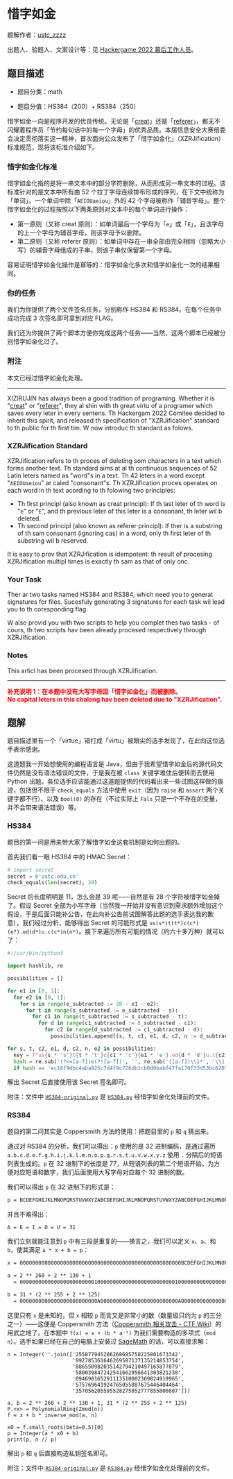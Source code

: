 # 惜字如金

题解作者：[ustc_zzzz](https://github.com/ustc-zzzz)

出题人、验题人、文案设计等：见 [Hackergame 2022 幕后工作人员](../../credits.pdf)。

## 题目描述

- 题目分类：math

- 题目分值：HS384（200）+ RS384（250）

惜字如金一向是程序开发的优良传统。无论是「[creat](https://stackoverflow.com/questions/8390979/why-create-system-call-is-called-creat)」还是「[referer](https://stackoverflow.com/questions/8226075/why-http-referer-is-single-r-not-http-referrer)」，都无不闪耀着程序员「节约每句话中的每一个字母」的优秀品质。本届信息安全大赛组委会决定贯彻落实这一精神，首次面向公众发布了「惜字如金化」（XZRJification）标准规范，现将该标准介绍如下。

### 惜字如金化标准

惜字如金化指的是将一串文本中的部分字符删除，从而形成另一串文本的过程。该标准针对的是文本中所有由 52 个拉丁字母连续排布形成的序列，在下文中统称为「单词」。一个单词中除「`AEIOUaeiou`」外的 42 个字母被称作「辅音字母」。整个惜字如金化的过程按照以下两条原则对文本中的每个单词进行操作：

- 第一原则（又称 creat 原则）：如单词最后一个字母为「`e`」或「`E`」，且该字母的上一个字母为辅音字母，则该字母予以删除。
- 第二原则（又称 referer 原则）：如单词中存在一串全部由完全相同（忽略大小写）的辅音字母组成的子串，则该子串仅保留第一个字母。

容易证明惜字如金化操作是幂等的：惜字如金化多次和惜字如金化一次的结果相同。

### 你的任务

我们为你提供了两个文件签名任务，分别称作 HS384 和 RS384。在每个任务中成功完成 3 次签名即可拿到对应 FLAG。

我们还为你提供了两个脚本方便你完成这两个任务——当然，这两个脚本已经被分别惜字如金化过了。

### 附注

本文已经过惜字如金化处理。

---

XIZIRUJIN has always been a good tradition of programing. Whether it is "[creat](https://stackoverflow.com/questions/8390979/why-create-system-call-is-called-creat)" or "[referer](https://stackoverflow.com/questions/8226075/why-http-referer-is-single-r-not-http-referrer)", they al shin with th great virtu of a programer which saves every leter in every sentens. Th Hackergam 2022 Comitee decided to inherit this spirit, and released th specification of "XZRJification" standard to th public for th first tim. W now introduc th standard as folows.

### XZRJification Standard

XZRJification refers to th proces of deleting som characters in a text which forms another text. Th standard aims at al th continuous sequences of 52 Latin leters named as "word"s in a text. Th 42 leters in a word except "`AEIOUaeiou`" ar caled "consonant"s. Th XZRJification proces operates on each word in th text acording to th folowing two principles:

- Th first principl (also known as creat principl): If th last leter of th word is "`e`" or "`E`", and th previous leter of this leter is a consonant, th leter wil b deleted.
- Th second principl (also known as referer principl): If ther is a substring of th sam consonant (ignoring cas) in a word, only th first leter of th substring wil b reserved.

It is easy to prov that XZRJification is idempotent: th result of procesing XZRJification multipl times is exactly th sam as that of only onc.

### Your Task

Ther ar two tasks named HS384 and RS384, which need you to generat signatures for files. Sucesfuly generating 3 signatures for each task wil lead you to th coresponding flag.

W also provid you with two scripts to help you complet thes two tasks - of cours, th two scripts hav been already procesed respectively through XZRJification.

### Notes

This articl has been procesed through XZRJification.

---

<p><b style="color:red">补充说明 1：在本题中没有大写字母因「惜字如金化」而被删除。<br/>
No capital leters in this chaleng hav been deleted due to "XZRJification".</b></p>

## 题解

题目描述里有一个「virtue」错打成「virtu」被眼尖的选手发现了，在此向这位选手表示感谢。

这道题我一开始想使用的编程语言是 Java，但由于我希望惜字如金后的源代码文件仍然是没有语法错误的文件，于是我在被 `class` 关键字难住后便转而去使用 Python 出题。各位选手应该能通过这道题提供的代码看出来一些试图这样做的痕迹，包括但不限于 `check_equals` 方法中使用 `exit`（因为 `raise` 和 `assert` 两个关键字都不行）、以及 `bool(0)` 的存在（不过实际上 `Fals` 只是一个不存在的变量，并不会带来语法错误）等。

### HS384

题目的第一问是用来带大家了解惜字如金这套机制是如何出题的。

首先我们看一眼 HS384 中的 HMAC Secret：

```py
# import secret
secret = b'ustc.edu.cn'
check_equals(len(secret), 39)
```

Secret 的长度明明是 11，怎么会是 39 呢——自然是有 28 个字符被惜字如金掉了。假设 Secret 全部为小写字母（当然我一开始并没有意识到需求额外增加这个假设，于是后面只能补公告，在此向补公告前试图解答此题的选手表达我的歉意），我们经过分析，能够得出 Secret 的可能形式是 `us(s*)t(t*)c(c*)(e?).ed(d*)u.c(c*)n(n*)`。接下来遍历所有可能的情况（约六十多万种）就可以了：

```py
#!/usr/bin/python3

import hashlib, re

possibilities = []

for e1 in [0, 1]:
  for e2 in [0, 1]:
    for s in range(e_subtracted := 28 - e1 - e2):
      for t in range(s_subtracted := e_subtracted - s):
        for c1 in range(t_subtracted := s_subtracted - t):
          for d in range(c1_subtracted := t_subtracted - c1):
            for c2 in range(d_subtracted := c1_subtracted - d):
              possibilities.append((s, t, c1, e1, d, c2, n := d_subtracted - c2, e2))

for s, t, c2, e1, d, c2, n, e2 in possibilities:
  key = f"us{s * 's'}t{t * 't'}c{c1 * 'c'}{e1 * 'e'}.ed{d * 'd'}u.c{c2 * 'c'}n{n * 'n'}{e2 * 'e'}"
  hash = re.sub('(?<=[a-f])e(?![a-f])', '', re.sub('([a-f])\\1*', '\\1', hashlib.sha384(key.encode()).hexdigest()))
  if hash == 'ec18f9dbc4aba825c7d4f9c726db1cb0d0babf47fa170f33d53bc62074271866a4e4d1325dc27f644fdad': print(key, hash)
```

解出 Secret 后直接使用该 Secret 签名即可。

附注：文件中 [`HS384-original.py`](src/HS384-original.py) 是 [`HS384.py`](src/HS384.py) 经惜字如金化处理前的文件。

### RS384

题目的第二问其实是 Coppersmith 方法的使用：把题目里的 `p` 和 `q` 猜出来。

通过对 RS384 的分析，我们可以得出：`p` 使用的是 32 进制编码，是通过遍历 `a.b.c.d.e.f.g.h.i.j.k.l.m.n.o.p.q.r.s.t.u.v.w.x.y.z` 使用 `.` 分隔后的短语列表生成的。`p` 在 32 进制下的长度是 77，从短语列表的第二个短语开始。为方便对应短语和数字，我们后面使用大写字母对应每个 32 进制的数。

我们可以得出 `p` 在 32 进制下的形式是：

```txt
p = BCDEFGHIJKLMNOPQRSTUVWXYZABCDEFGHIJKLMNOPQRSTUVWXYZABCDEFGHIJKLMNOPQRSTUVWXYZ # 32 进制
```

并且不难得出：

```txt
A = E = I = O = U = 31
```

我们立刻就能注意到 `p` 中有三段是重复的——换言之，我们可以定义 `x`、`a`、和 `b`，使其满足 `a * x + b = p`：

```txt
x = 0000000000000000000000000000000000000000000000000000BCDEFGHIJKLMNOPQRSTUVWXYZ # 32 进制

a = 2 ** 260 + 2 ** 130 + 1
  = 00000000000000000000000010000000000000000000000000100000000000000000000000001 # 32 进制

b = 31 * (2 ** 255 + 2 ** 125)
  = 0000000000000000000000000A0000000000000000000000000A0000000000000000000000000 # 32 进制
```

这里只有 `x` 是未知的，但 `x` 相较 `p` 而言又是非常小的数（数量级只约为 `p` 的三分之一）——这便是 Coppersmith 方法（[Coppersmith 相关攻击 - CTF Wiki](https://ctf-wiki.org/crypto/asymmetric/rsa/rsa_coppersmith_attack/)）的用武之地了。在本题中 `f(x) = x + (b * a⁻¹)` 为我们需要构造的多项式（`mod n`）。选手如果已经在自己的电脑上安装过 [SageMath](https://www.sagemath.org/) 的话，可以直接求解：

```sage
n = Integer(''.join(['255877945206268685758225801673342',
                     '992785361646269587137135214853754',
                     '886550982035142794210497165877879',
                     '580039847242541662956641303821238',
                     '094690165291113510002309824919965',
                     '575769641924765055087675446404464',
                     '357056205595528275052777855000807']))

a, b = 2 ** 260 + 2 ** 130 + 1, 31 * (2 ** 255 + 2 ** 125)
P.<x> = PolynomialRing(Zmod(n))
f = x + b * inverse_mod(a, n)

x0 = f.small_roots(beta=0.5)[0]
p = Integer(a * x0 + b)
print(p, n // p)
```

解出 `p` 和 `q` 后直接构造私钥签名即可。

附注：文件中 [`RS384-original.py`](src/RS384-original.py) 是 [`RS384.py`](src/RS384.py) 经惜字如金化处理前的文件。
